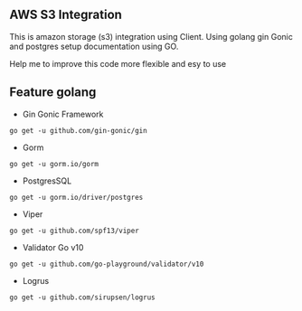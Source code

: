 ## AWS S3 Integration

This is amazon storage (s3) integration using Client. Using golang gin Gonic and postgres setup documentation using GO.

Help me to improve this code more flexible and esy to use

## Feature golang

- Gin Gonic Framework 
```
go get -u github.com/gin-gonic/gin
```
- Gorm
```
go get -u gorm.io/gorm
```
- PostgresSQL
```
go get -u gorm.io/driver/postgres
```
- Viper
```
go get -u github.com/spf13/viper
```
- Validator Go v10
```
go get -u github.com/go-playground/validator/v10
```
- Logrus
```
go get -u github.com/sirupsen/logrus
```

